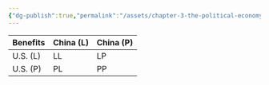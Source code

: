 ```yaml
---
{"dg-publish":true,"permalink":"/assets/chapter-3-the-political-economy-of-international-t/protected-liberalized/"}
---
```


|Benefits|China (L)|China (P)|
|---|---|---|
|U.S. (L)|LL|LP|
|U.S. (P)|PL|PP|